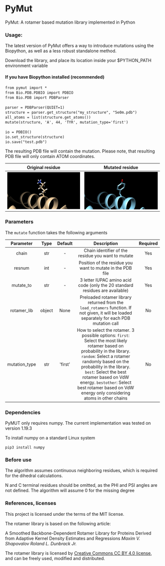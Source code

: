 # PyMut

PyMut: A rotamer based mutation library implemented in Python

### Usage:

The latest version of PyMut offers a way to introduce mutations using the Biopython, as well as a less robust standalone method.

Download the library, and place its location inside your $PYTHON_PATH environment variable

#### If you have Biopython installed (recommended)

    from pymut import *
    from Bio.PDB.PDBIO import PDBIO
    from Bio.PDB import PDBParser

    parser = PDBParser(QUIET=1)
    structure = parser.get_structure("my_structure", "5e0m.pdb")
    all_atoms = list(structure.get_atoms())
    mutate(structure, 'A', 44, 'TYR', mutation_type='first')

    io = PDBIO()
    io.set_structure(structure)
    io.save("test.pdb")


The resulting PDB file will contain the mutation. Please note, that resulting PDB file will only contain ATOM
coordinates.

Original residue             |  Mutated residue
:-------------------------:|:-------------------------:
![alt text](assets/original_residue.png)   |  ![alt text](assets/mutated_residue.png)

### Parameters

The `mutate` function takes the following arguments

Parameter             |  Type  | Default |                                                                                                                                                                        Description                                                                                                                                                                        | Required
:---------------:|:----------:|:--------:|:---------------------------------------------------------------------------------------------------------------------------------------------------------------------------------------------------------------------------------------------------------------------------------------------------------------------------------------------------------:|:---:
chain  |  str | - |                                                                                                                                                    Chain identifier of the residue you want to mutate                                                                                                                                                     | Yes
resnum  |  int | - |                                                                                                                                                Position of the residue you want to mutate in the PDB file                                                                                                                                                 | Yes
mutate_to  |  str | - |                                                                                                                                       3 letter IUPAC amino acid code (only the 20 standard residues are available)                                                                                                                                        | Yes
rotamer_lib  |  object | None |                                                                                                        Preloaded rotamer library returned from the `load_rotamers` function. If not given, it will be loaded separately for each PDB mutation call                                                                                                        | No
mutation_type  |  str | 'first' | How to select the rotamer. 3 possible options: `first`: Select the most likely rotamer based on probability in the library. `random`: Select a rotamer randomly based on the probability in the library. `best`: Select the best rotamer based on VdW energy. `bestother`: Select best rotamer based on VdW energy only considering atoms in other chains | No

### Dependencies

PyMUT only requires numpy. The current implementation was tested on version 1.19.3

To install numpy on a standard Linux system

    pip3 install numpy

### Before use

The algorithm assumes continuous neighboring residues, which is required for the dihedral calculations.

N and C terminal residues should be omitted, as the PHI and PSI angles are not defined. The algorithm will assume 0 for the missing degree

### References, licenses

This project is licensed under the terms of the MIT license.

The rotamer library is based on the following article: 

A Smoothed Backbone-Dependent Rotamer Library for Proteins Derived from Adaptive Kernel Density Estimates and Regressions  *Maxim V. Shapovalov Roland L. Dunbrack Jr.*

The rotamer library is licensed by <a href='https://creativecommons.org/licenses/by/4.0/legalcode' target='_blank'>Creative Commons CC BY 4.0 license</a>, and can be freely used, modified and distributed. 





    